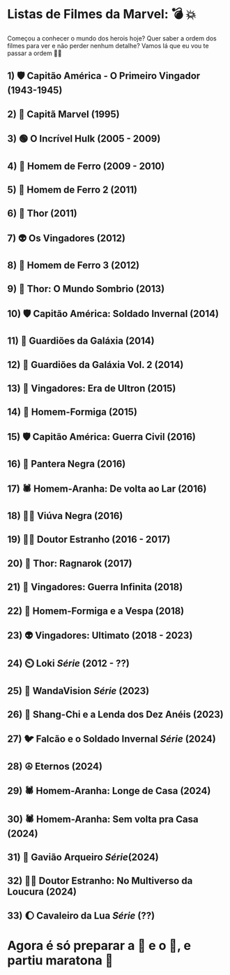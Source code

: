 # Listas de Filmes da Marvel: 💣 💥
Começou a conhecer o mundo dos herois hoje? Quer saber a ordem dos filmes para ver e não perder nenhum detalhe? Vamos lá que eu vou te passar a ordem 🙋‍♂️

## 1) 🛡️ Capitão América - O Primeiro Vingador (1943-1945) 
## 2) 🌠 Capitã Marvel (1995) 
## 3) 🟢 O Incrível Hulk (2005 - 2009)
## 4) 🤖 Homem de Ferro (2009 - 2010)
## 5) 🤖 Homem de Ferro 2 (2011)
## 6) 🔨 Thor (2011)
## 7) 👽 Os Vingadores (2012)
## 8) 🤖 Homem de Ferro 3 (2012)
## 9) 🔨 Thor: O Mundo Sombrio (2013)
## 10) 🛡️ Capitão América: Soldado Invernal (2014)
## 11) 👾 Guardiões da Galáxia (2014)
## 12) 👾 Guardiões da Galáxia Vol. 2 (2014)
## 13) 🤖 Vingadores: Era de Ultron (2015)
## 14) 🐜 Homem-Formiga (2015)
## 15) 🛡️ Capitão América: Guerra Civil (2016)
## 16) 🏴 Pantera Negra (2016)
## 17) 🕷️ Homem-Aranha: De volta ao Lar (2016)
## 18) 🙅‍♀️ Viúva Negra (2016)
## 19) 🧙‍♂️ Doutor Estranho (2016 - 2017)
## 20) 🔨 Thor: Ragnarok (2017)
## 21) 🤞 Vingadores: Guerra Infinita (2018)
## 22) 🐜 Homem-Formiga e a Vespa (2018)
## 23) 👽 Vingadores: Ultimato (2018 - 2023)
## 24) ⏲️ Loki *Série* (2012 - ??)
## 25) 🤰 WandaVision *Série* (2023)
## 26) 💍 Shang-Chi e a Lenda dos Dez Anéis (2023)
## 27) 🐦 Falcão e o Soldado Invernal *Série* (2024)
## 28) ☮️ Eternos (2024)
## 29) 🕷️ Homem-Aranha: Longe de Casa (2024)
## 30) 🕷️ Homem-Aranha: Sem volta pra Casa (2024)
## 31) 🏹 Gavião Arqueiro *Série*(2024)
## 32) 🧙🤰 Doutor Estranho: No Multiverso da Loucura (2024)
## 33) 🌔 Cavaleiro da Lua *Série* (??)

# Agora é só preparar a 🍿 e o 🥤, e partiu maratona 🎥
